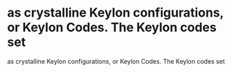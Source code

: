 # as crystalline Keylon configurations, or Keylon Codes. The Keylon codes set

as crystalline Keylon configurations, or Keylon Codes. The Keylon codes set